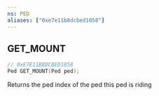 ```yaml
---
ns: PED
aliases: ["0xe7e11b8dcbed1058"]
---
```

## GET_MOUNT

```c
// 0xE7E11B8DCBED1058
Ped GET_MOUNT(Ped ped);
```

Returns the ped index of the ped this ped is riding

